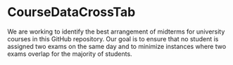 # CourseDataCrossTab
We are working to identify the best arrangement of midterms for university courses in this GitHub repository. Our goal is to ensure that no student is assigned two exams on the same day and to minimize instances where two exams overlap for the majority of students.
